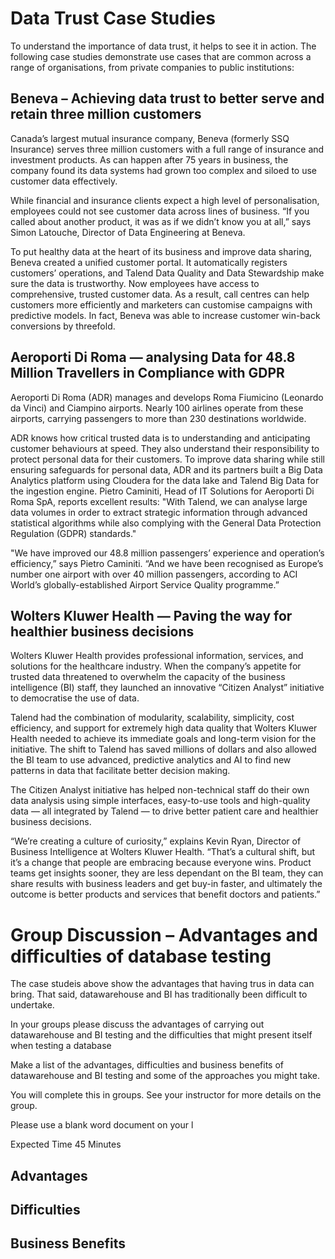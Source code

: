 # Data Trust Case Studies
To understand the importance of data trust, it helps to see it in action. The following case studies demonstrate use cases that are common across a range of organisations, from private companies to public institutions:

## Beneva – Achieving data trust to better serve and retain three million customers
Canada’s largest mutual insurance company, Beneva (formerly SSQ Insurance) serves three million customers with a full range of insurance and investment products. As can happen after 75 years in business, the company found its data systems had grown too complex and siloed to use customer data effectively.

While financial and insurance clients expect a high level of personalisation, employees could not see customer data across lines of business. “If you called about another product, it was as if we didn’t know you at all,” says Simon Latouche, Director of Data Engineering at Beneva.

To put healthy data at the heart of its business and improve data sharing, Beneva created a unified customer portal. It automatically registers customers’ operations, and Talend Data Quality and Data Stewardship make sure the data is trustworthy. Now employees have access to comprehensive, trusted customer data. As a result, call centres can help customers more efficiently and marketers can customise campaigns with predictive models. In fact, Beneva was able to increase customer win-back conversions by threefold.

## Aeroporti Di Roma — analysing Data for 48.8 Million Travellers in Compliance with GDPR
Aeroporti Di Roma (ADR) manages and develops Roma Fiumicino (Leonardo da Vinci) and Ciampino airports. Nearly 100 airlines operate from these airports, carrying passengers to more than 230 destinations worldwide.

ADR knows how critical trusted data is to understanding and anticipating customer behaviours at speed. They also understand their responsibility to protect personal data for their customers. To improve data sharing while still ensuring safeguards for personal data, ADR and its partners built a Big Data Analytics platform using Cloudera for the data lake and Talend Big Data for the ingestion engine. Pietro Caminiti, Head of IT Solutions for Aeroporti Di Roma SpA, reports excellent results: "With Talend, we can analyse large data volumes in order to extract strategic information through advanced statistical algorithms while also complying with the General Data Protection Regulation (GDPR) standards."

"We have improved our 48.8 million passengers’ experience and operation’s efficiency,” says Pietro Caminiti. “And we have been recognised as Europe’s number one airport with over 40 million passengers, according to ACI World’s globally-established Airport Service Quality programme.”

## Wolters Kluwer Health — Paving the way for healthier business decisions
Wolters Kluwer Health provides professional information, services, and solutions for the healthcare industry. When the company’s appetite for trusted data threatened to overwhelm the capacity of the business intelligence (BI) staff, they launched an innovative “Citizen Analyst” initiative to democratise the use of data.

Talend had the combination of modularity, scalability, simplicity, cost efficiency, and support for extremely high data quality that Wolters Kluwer Health needed to achieve its immediate goals and long-term vision for the initiative. The shift to Talend has saved millions of dollars and also allowed the BI team to use advanced, predictive analytics and AI to find new patterns in data that facilitate better decision making.

The Citizen Analyst initiative has helped non-technical staff do their own data analysis using simple interfaces, easy-to-use tools and high-quality data — all integrated by Talend — to drive better patient care and healthier business decisions.

“We’re creating a culture of curiosity,” explains Kevin Ryan, Director of Business Intelligence at Wolters Kluwer Health. “That’s a cultural shift, but it’s a change that people are embracing because everyone wins. Product teams get insights sooner, they are less dependant on the BI team, they can share results with business leaders and get buy-in faster, and ultimately the outcome is better products and services that benefit doctors and patients.”


# Group Discussion – Advantages and difficulties of database testing 

The case studeis above show the advantages that having trus in data can bring. That said, datawarehouse and BI  has traditionally been difficult to undertake. 

In your groups please discuss the advantages of carrying out datawarehouse and BI testing and the difficulties that might present itself when testing a database

Make a list of the advantages, difficulties and business benefits of datawarehouse and BI testing and some of the approaches you might take.

You will complete this in groups. See your instructor for more details on the group.

Please use a blank word document on your l

Expected Time 45    Minutes

## Advantages

## Difficulties

## Business Benefits
